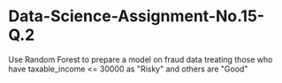 # Data-Science-Assignment-No.15-Q.2

Use Random Forest to prepare a model on fraud data 
treating those who have taxable_income <= 30000 as "Risky" and others are "Good"
